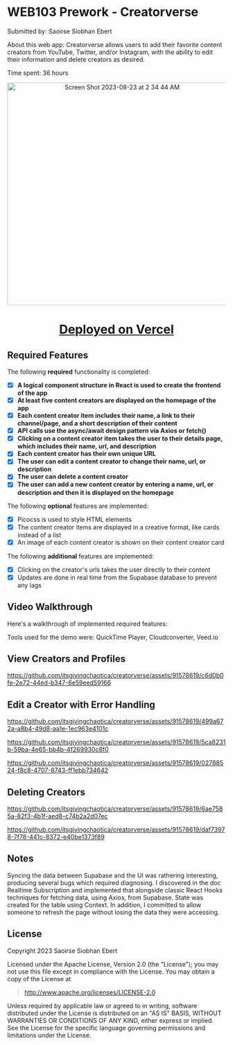 # WEB103 Prework - Creatorverse

Submitted by: Saoirse Siobhan Ebert

About this web app: Creatorverse allows users to add their favorite content creators from YouTube, Twitter, and/or Instagram, with the ability to edit their information and delete creators as desired.

Time spent: 36 hours

<p align="center"> 
  <img width="514" alt="Screen Shot 2023-08-23 at 2 34 44 AM" src="https://github.com/itsgivingchaotica/creatorverse/assets/91578619/62b24e00-cb3f-4cb2-9911-75b032049f68">
</p>

<h1 align="center"> <a href="https://fuse-video-frontend-f2j7.vercel.app](https://creatorverse-puce.vercel.app)"/>Deployed on Vercel</a> </h1>

## Required Features

The following **required** functionality is completed:

- [x] **A logical component structure in React is used to create the frontend of the app**
- [x] **At least five content creators are displayed on the homepage of the app**
- [x] **Each content creator item includes their name, a link to their channel/page, and a short description of their content**
- [x] **API calls use the async/await design pattern via Axios or fetch()**
- [x] **Clicking on a content creator item takes the user to their details page, which includes their name, url, and description**
- [x] **Each content creator has their own unique URL**
- [x] **The user can edit a content creator to change their name, url, or description**
- [x] **The user can delete a content creator**
- [x] **The user can add a new content creator by entering a name, url, or description and then it is displayed on the homepage**

The following **optional** features are implemented:

- [x] Picocss is used to style HTML elements
- [x] The content creator items are displayed in a creative format, like cards instead of a list
- [x] An image of each content creator is shown on their content creator card

The following **additional** features are implemented:

* [x] Clicking on the creator's urls takes the user directly to their content
* [x] Updates are done in real time from the Supabase database to prevent any lags 

## Video Walkthrough

Here's a walkthrough of implemented required features:

Tools used for the demo were: QuickTime Player, Cloudconverter, Veed.io

## View Creators and Profiles

https://github.com/itsgivingchaotica/creatorverse/assets/91578619/c6d0b0fe-2e72-44ed-b347-6e59eed59166

## Edit a Creator with Error Handling

https://github.com/itsgivingchaotica/creatorverse/assets/91578619/499a672a-a8b4-49d8-aa1e-1ec963e4101c


https://github.com/itsgivingchaotica/creatorverse/assets/91578619/5ca8231b-59ba-4e65-bb4b-4f269930c8f0


https://github.com/itsgivingchaotica/creatorverse/assets/91578619/02788524-f8c8-4707-8743-ff1ebb734642

## Deleting Creators

https://github.com/itsgivingchaotica/creatorverse/assets/91578619/6ae7585a-82f3-4b1f-aed8-c74b2a2d07ec

https://github.com/itsgivingchaotica/creatorverse/assets/91578619/daf73978-7f78-441c-8372-e40be1373f89


## Notes

Syncing the data between Supabase and the UI was rathering interesting, producing several bugs which required diagnosing. I discovered in the doc Realtime Subscription and implemented that alongside classic React Hooks techniques for fetching data, using Axios, from Supabase. State was created for the table using Context. In addition, I committed to allow someone to refresh the page without losing the data they were accessing.

## License

Copyright 2023 Saoirse Siobhan Ebert

Licensed under the Apache License, Version 2.0 (the "License"); you may not use this file except in compliance with the License. You may obtain a copy of the License at

> http://www.apache.org/licenses/LICENSE-2.0

Unless required by applicable law or agreed to in writing, software distributed under the License is distributed on an "AS IS" BASIS, WITHOUT WARRANTIES OR CONDITIONS OF ANY KIND, either express or implied. See the License for the specific language governing permissions and limitations under the License.
